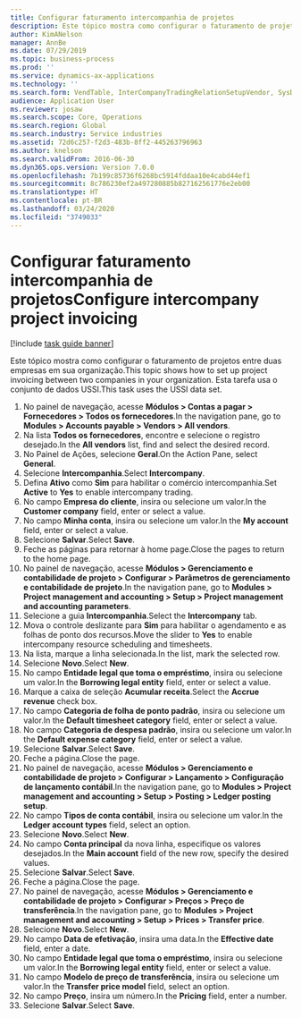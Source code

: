 ```yaml
---
title: Configurar faturamento intercompanhia de projetos
description: Este tópico mostra como configurar o faturamento de projetos entre duas empresas em sua organização.
author: KimANelson
manager: AnnBe
ms.date: 07/29/2019
ms.topic: business-process
ms.prod: ''
ms.service: dynamics-ax-applications
ms.technology: ''
ms.search.form: VendTable, InterCompanyTradingRelationSetupVendor, SysDataAreaSelectLookup, ProjParameters, ProjPosting, ProjTransferPrice
audience: Application User
ms.reviewer: josaw
ms.search.scope: Core, Operations
ms.search.region: Global
ms.search.industry: Service industries
ms.assetid: 72d6c257-f2d3-483b-8ff2-445263796963
ms.author: knelson
ms.search.validFrom: 2016-06-30
ms.dyn365.ops.version: Version 7.0.0
ms.openlocfilehash: 7b199c85736f6268bc5914fddaa10e4cabd44ef1
ms.sourcegitcommit: 8c786230ef2a497280885b827162561776e2eb00
ms.translationtype: HT
ms.contentlocale: pt-BR
ms.lasthandoff: 03/24/2020
ms.locfileid: "3749033"
---
```

# <a name="configure-intercompany-project-invoicing"></a><span data-ttu-id="55132-103">Configurar faturamento intercompanhia de projetos</span><span class="sxs-lookup"><span data-stu-id="55132-103">Configure intercompany project invoicing</span></span>

[!include [task guide banner](../../includes/task-guide-banner.md)]

<span data-ttu-id="55132-104">Este tópico mostra como configurar o faturamento de projetos entre duas empresas em sua organização.</span><span class="sxs-lookup"><span data-stu-id="55132-104">This topic shows how to set up project invoicing between two companies in your organization.</span></span> <span data-ttu-id="55132-105">Esta tarefa usa o conjunto de dados USSI.</span><span class="sxs-lookup"><span data-stu-id="55132-105">This task uses the USSI data set.</span></span>

1. <span data-ttu-id="55132-106">No painel de navegação, acesse **Módulos > Contas a pagar > Fornecedores > Todos os fornecedores**.</span><span class="sxs-lookup"><span data-stu-id="55132-106">In the navigation pane, go to **Modules > Accounts payable > Vendors > All vendors**.</span></span>
2. <span data-ttu-id="55132-107">Na lista **Todos os fornecedores**, encontre e selecione o registro desejado.</span><span class="sxs-lookup"><span data-stu-id="55132-107">In the **All vendors** list, find and select the desired record.</span></span>
3. <span data-ttu-id="55132-108">No Painel de Ações, selecione **Geral**.</span><span class="sxs-lookup"><span data-stu-id="55132-108">On the Action Pane, select **General**.</span></span>
4. <span data-ttu-id="55132-109">Selecione **Intercompanhia**.</span><span class="sxs-lookup"><span data-stu-id="55132-109">Select **Intercompany**.</span></span>
5. <span data-ttu-id="55132-110">Defina **Ativo** como **Sim** para habilitar o comércio intercompanhia.</span><span class="sxs-lookup"><span data-stu-id="55132-110">Set **Active** to **Yes** to enable intercompany trading.</span></span>
6. <span data-ttu-id="55132-111">No campo **Empresa do cliente**, insira ou selecione um valor.</span><span class="sxs-lookup"><span data-stu-id="55132-111">In the **Customer company** field, enter or select a value.</span></span>
7. <span data-ttu-id="55132-112">No campo **Minha conta**, insira ou selecione um valor.</span><span class="sxs-lookup"><span data-stu-id="55132-112">In the **My account** field, enter or select a value.</span></span>
8. <span data-ttu-id="55132-113">Selecione **Salvar**.</span><span class="sxs-lookup"><span data-stu-id="55132-113">Select **Save**.</span></span>
9. <span data-ttu-id="55132-114">Feche as páginas para retornar à home page.</span><span class="sxs-lookup"><span data-stu-id="55132-114">Close the pages to return to the home page.</span></span>
10. <span data-ttu-id="55132-115">No painel de navegação, acesse **Módulos > Gerenciamento e contabilidade de projeto > Configurar > Parâmetros de gerenciamento e contabilidade de projeto**.</span><span class="sxs-lookup"><span data-stu-id="55132-115">In the navigation pane, go to **Modules > Project management and accounting > Setup > Project management and accounting parameters**.</span></span>
11. <span data-ttu-id="55132-116">Selecione a guia **Intercompanhia**.</span><span class="sxs-lookup"><span data-stu-id="55132-116">Select the **Intercompany** tab.</span></span>
12. <span data-ttu-id="55132-117">Mova o controle deslizante para **Sim** para habilitar o agendamento e as folhas de ponto dos recursos.</span><span class="sxs-lookup"><span data-stu-id="55132-117">Move the slider to **Yes** to enable intercompany resource scheduling and timesheets.</span></span>
13. <span data-ttu-id="55132-118">Na lista, marque a linha selecionada.</span><span class="sxs-lookup"><span data-stu-id="55132-118">In the list, mark the selected row.</span></span>
14. <span data-ttu-id="55132-119">Selecione **Novo**.</span><span class="sxs-lookup"><span data-stu-id="55132-119">Select **New**.</span></span>
15. <span data-ttu-id="55132-120">No campo **Entidade legal que toma o empréstimo**, insira ou selecione um valor.</span><span class="sxs-lookup"><span data-stu-id="55132-120">In the **Borrowing legal entity** field, enter or select a value.</span></span>
16. <span data-ttu-id="55132-121">Marque a caixa de seleção **Acumular receita**.</span><span class="sxs-lookup"><span data-stu-id="55132-121">Select the **Accrue revenue** check box.</span></span>
17. <span data-ttu-id="55132-122">No campo **Categoria de folha de ponto padrão**, insira ou selecione um valor.</span><span class="sxs-lookup"><span data-stu-id="55132-122">In the **Default timesheet category** field, enter or select a value.</span></span>
18. <span data-ttu-id="55132-123">No campo **Categoria de despesa padrão**, insira ou selecione um valor.</span><span class="sxs-lookup"><span data-stu-id="55132-123">In the **Default expense category** field, enter or select a value.</span></span>
19. <span data-ttu-id="55132-124">Selecione **Salvar**.</span><span class="sxs-lookup"><span data-stu-id="55132-124">Select **Save**.</span></span>
20. <span data-ttu-id="55132-125">Feche a página.</span><span class="sxs-lookup"><span data-stu-id="55132-125">Close the page.</span></span>
21. <span data-ttu-id="55132-126">No painel de navegação, acesse **Módulos > Gerenciamento e contabilidade de projeto > Configurar > Lançamento > Configuração de lançamento contábil**.</span><span class="sxs-lookup"><span data-stu-id="55132-126">In the navigation pane, go to **Modules > Project management and accounting > Setup > Posting > Ledger posting setup**.</span></span>
22. <span data-ttu-id="55132-127">No campo **Tipos de conta contábil**, insira ou selecione um valor.</span><span class="sxs-lookup"><span data-stu-id="55132-127">In the **Ledger account types** field, select an option.</span></span>
23. <span data-ttu-id="55132-128">Selecione **Novo**.</span><span class="sxs-lookup"><span data-stu-id="55132-128">Select **New**.</span></span>
24. <span data-ttu-id="55132-129">No campo **Conta principal** da nova linha, especifique os valores desejados.</span><span class="sxs-lookup"><span data-stu-id="55132-129">In the **Main account** field of the new row, specify the desired values.</span></span>
25. <span data-ttu-id="55132-130">Selecione **Salvar**.</span><span class="sxs-lookup"><span data-stu-id="55132-130">Select **Save**.</span></span>
26. <span data-ttu-id="55132-131">Feche a página.</span><span class="sxs-lookup"><span data-stu-id="55132-131">Close the page.</span></span>
27. <span data-ttu-id="55132-132">No painel de navegação, acesse **Módulos > Gerenciamento e contabilidade de projeto > Configurar > Preços > Preço de transferência**.</span><span class="sxs-lookup"><span data-stu-id="55132-132">In the navigation pane, go to **Modules > Project management and accounting > Setup > Prices > Transfer price**.</span></span>
28. <span data-ttu-id="55132-133">Selecione **Novo**.</span><span class="sxs-lookup"><span data-stu-id="55132-133">Select **New**.</span></span>
29. <span data-ttu-id="55132-134">No campo **Data de efetivação**, insira uma data.</span><span class="sxs-lookup"><span data-stu-id="55132-134">In the **Effective date** field, enter a date.</span></span>
30. <span data-ttu-id="55132-135">No campo **Entidade legal que toma o empréstimo**, insira ou selecione um valor.</span><span class="sxs-lookup"><span data-stu-id="55132-135">In the **Borrowing legal entity** field, enter or select a value.</span></span>
31. <span data-ttu-id="55132-136">No campo **Modelo de preço de transferência**, insira ou selecione um valor.</span><span class="sxs-lookup"><span data-stu-id="55132-136">In the **Transfer price model** field, select an option.</span></span>
32. <span data-ttu-id="55132-137">No campo **Preço**, insira um número.</span><span class="sxs-lookup"><span data-stu-id="55132-137">In the **Pricing** field, enter a number.</span></span>
33. <span data-ttu-id="55132-138">Selecione **Salvar**.</span><span class="sxs-lookup"><span data-stu-id="55132-138">Select **Save**.</span></span>

